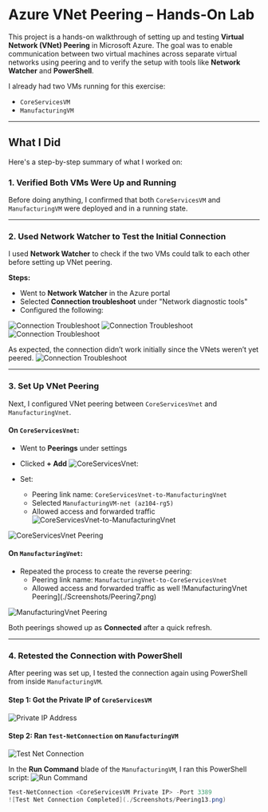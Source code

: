 # Azure VNet Peering – Hands-On Lab

This project is a hands-on walkthrough of setting up and testing **Virtual Network (VNet) Peering** in Microsoft Azure. The goal was to enable communication between two virtual machines across separate virtual networks using peering and to verify the setup with tools like **Network Watcher** and **PowerShell**.

I already had two VMs running for this exercise:

- `CoreServicesVM`  
- `ManufacturingVM`

---

## What I Did

Here's a step-by-step summary of what I worked on:

### 1. Verified Both VMs Were Up and Running

Before doing anything, I confirmed that both `CoreServicesVM` and `ManufacturingVM` were deployed and in a running state.

---

### 2. Used Network Watcher to Test the Initial Connection

I used **Network Watcher** to check if the two VMs could talk to each other before setting up VNet peering.

**Steps:**

- Went to **Network Watcher** in the Azure portal
- Selected **Connection troubleshoot** under "Network diagnostic tools"
- Configured the following:
  
![Connection Troubleshoot](./Screenshots/Peering1.png)
![Connection Troubleshoot](./Screenshots/Peering2.png)
![Connection Troubleshoot](./Screenshots/Peering3.png)


As expected, the connection didn’t work initially since the VNets weren’t yet peered.
![Connection Troubleshoot](./Screenshots/Peering5.png)

---

### 3. Set Up VNet Peering

Next, I configured VNet peering between `CoreServicesVnet` and `ManufacturingVnet`.

#### On `CoreServicesVnet`:

- Went to **Peerings** under settings
- Clicked **+ Add**
![`CoreServicesVnet`:](./Screenshots/Peering4.png)

- Set:

  - Peering link name: `CoreServicesVnet-to-ManufacturingVnet`
  - Selected `ManufacturingVM-net (az104-rg5)`
  - Allowed access and forwarded traffic
![CoreServicesVnet-to-ManufacturingVnet](./Screenshots/Peering6.png)


![CoreServicesVnet Peering](./Screenshots/Peering9.png)

####  On `ManufacturingVnet`:

- Repeated the process to create the reverse peering:
  - Peering link name: `ManufacturingVnet-to-CoreServicesVnet`
  - Allowed access and forwarded traffic as well
!ManufacturingVnet Peering](./Screenshots/Peering7.png)

![ManufacturingVnet Peering](./Screenshots/Peering8.png)

Both peerings showed up as **Connected** after a quick refresh.

---

### 4. Retested the Connection with PowerShell

After peering was set up, I tested the connection again using PowerShell from inside `ManufacturingVM`.

#### Step 1: Got the Private IP of `CoreServicesVM`
 
![Private IP Address](./Screenshots/Peering10.png)

#### Step 2: Ran `Test-NetConnection` on `ManufacturingVM`
![Test Net Connection](./Screenshots/Peering11.png)

In the **Run Command** blade of the `ManufacturingVM`, I ran this PowerShell script:
![Run Command](./Screenshots/Peering12.png)

```powershell
Test-NetConnection <CoreServicesVM Private IP> -Port 3389
![Test Net Connection Completed](./Screenshots/Peering13.png)
